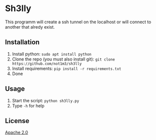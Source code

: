 # Sh3lly

This programm will create a ssh tunnel on the localhost or will connect to another that alredy exist.

## Installation
1. Install python: `sudo apt install python`
2. Clone the repo (you must also install git): `git clone https://github.com/not1m3/sh3lly`
2. Install requirements: `pip install -r requirements.txt`
3. Done

## Usage
1. Start the script: `python sh3lly.py`
2. Type `-h` for help

## License
[Apache 2.0](http://www.apache.org/licenses/LICENSE-2.0.html)
